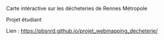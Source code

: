 Carte intéractive sur les décheteries de Rennes Métropole 

Projet étudiant 

Lien : https://pbsnrd.github.io/projet_webmapping_decheterie/

